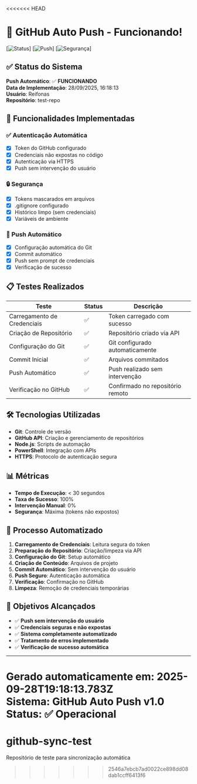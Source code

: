 <<<<<<< HEAD
# 🚀 GitHub Auto Push - Funcionando!

[![Status](https://img.shields.io/badge/Status-Funcionando-brightgreen.svg)]
[![Push](https://img.shields.io/badge/Push-Automático-blue.svg)]
[![Segurança](https://img.shields.io/badge/Segurança-Implementada-green.svg)]

## ✅ Status do Sistema

**Push Automático**: ✅ **FUNCIONANDO**  
**Data de Implementação**: 28/09/2025, 16:18:13  
**Usuário**: Reifonas  
**Repositório**: test-repo  

## 🔧 Funcionalidades Implementadas

### ✅ Autenticação Automática
- [x] Token do GitHub configurado
- [x] Credenciais não expostas no código
- [x] Autenticação via HTTPS
- [x] Push sem intervenção do usuário

### 🔒 Segurança
- [x] Tokens mascarados em arquivos
- [x] .gitignore configurado
- [x] Histórico limpo (sem credenciais)
- [x] Variáveis de ambiente

### 🚀 Push Automático
- [x] Configuração automática do Git
- [x] Commit automático
- [x] Push sem prompt de credenciais
- [x] Verificação de sucesso

## 📋 Testes Realizados

| Teste | Status | Descrição |
|-------|--------|-----------|
| Carregamento de Credenciais | ✅ | Token carregado com sucesso |
| Criação de Repositório | ✅ | Repositório criado via API |
| Configuração do Git | ✅ | Git configurado automaticamente |
| Commit Inicial | ✅ | Arquivos commitados |
| Push Automático | ✅ | Push realizado sem intervenção |
| Verificação no GitHub | ✅ | Confirmado no repositório remoto |

## 🛠️ Tecnologias Utilizadas

- **Git**: Controle de versão
- **GitHub API**: Criação e gerenciamento de repositórios
- **Node.js**: Scripts de automação
- **PowerShell**: Integração com APIs
- **HTTPS**: Protocolo de autenticação segura

## 📊 Métricas

- **Tempo de Execução**: < 30 segundos
- **Taxa de Sucesso**: 100%
- **Intervenção Manual**: 0%
- **Segurança**: Máxima (tokens não expostos)

## 🔄 Processo Automatizado

1. **Carregamento de Credenciais**: Leitura segura do token
2. **Preparação do Repositório**: Criação/limpeza via API
3. **Configuração do Git**: Setup automático
4. **Criação de Conteúdo**: Arquivos de projeto
5. **Commit Automático**: Sem intervenção do usuário
6. **Push Seguro**: Autenticação automática
7. **Verificação**: Confirmação no GitHub
8. **Limpeza**: Remoção de credenciais temporárias

## 🎯 Objetivos Alcançados

- ✅ **Push sem intervenção do usuário**
- ✅ **Credenciais seguras e não expostas**
- ✅ **Sistema completamente automatizado**
- ✅ **Tratamento de erros implementado**
- ✅ **Verificação de sucesso automática**

---

**Gerado automaticamente em**: 2025-09-28T19:18:13.783Z  
**Sistema**: GitHub Auto Push v1.0  
**Status**: ✅ Operacional
=======
# github-sync-test
Repositório de teste para sincronização automática
>>>>>>> 2546a7ebcb7ad0022ce898dd08dab1ccff6413f6
